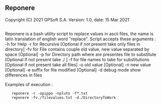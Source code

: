 ###
## Reponere 
 Copyright (C) 2021 GPSoft S.A.
 Version: 1.0, date: 15 Mar 2021
##
 Reponere is a bash utility script to replace values in ascii files, the name is latin translation of english word "replace".
 Script accepts these arguments : -h for Help
                                  -r for Recursive [Optional if not present take only files in directory]
                                  -fv for File contains couple old value, new value separated by space [Optional]
                                  -p for Directory path where are presentes file to substitute [Optional if not present take ./ ]
                                  -f for file names to take for substitutions [Optional if not present take all files]
                                  -o old value [Optional]
                                  -n new value [Optional]
                                  -e suffix for file modified [Optional]
                                  -d debug mode show differences in files

 Examples of execution :

       reponere -r -opippo -npluto -f*.txt
       reponere -fv./filevalues.txt -d./DirectoryToWork
